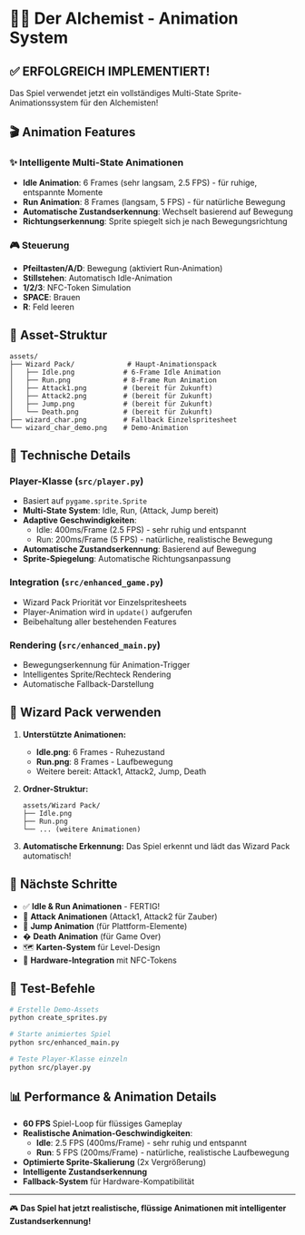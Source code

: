 # 🧙‍♂️ Der Alchemist - Animation System

## ✅ **ERFOLGREICH IMPLEMENTIERT!**

Das Spiel verwendet jetzt ein vollständiges Multi-State Sprite-Animationssystem für den Alchemisten!

## 🎬 **Animation Features**

### ✨ Intelligente Multi-State Animationen
- **Idle Animation**: 6 Frames (sehr langsam, 2.5 FPS) - für ruhige, entspannte Momente
- **Run Animation**: 8 Frames (langsam, 5 FPS) - für natürliche Bewegung
- **Automatische Zustandserkennung**: Wechselt basierend auf Bewegung
- **Richtungserkennung**: Sprite spiegelt sich je nach Bewegungsrichtung

### 🎮 Steuerung
- **Pfeiltasten/A/D**: Bewegung (aktiviert Run-Animation)
- **Stillstehen**: Automatisch Idle-Animation
- **1/2/3**: NFC-Token Simulation
- **SPACE**: Brauen
- **R**: Feld leeren

## 📁 **Asset-Struktur**

```
assets/
├── Wizard Pack/             # Haupt-Animationspack
│   ├── Idle.png            # 6-Frame Idle Animation
│   ├── Run.png             # 8-Frame Run Animation
│   ├── Attack1.png         # (bereit für Zukunft)
│   ├── Attack2.png         # (bereit für Zukunft)
│   ├── Jump.png            # (bereit für Zukunft)
│   └── Death.png           # (bereit für Zukunft)
├── wizard_char.png         # Fallback Einzelspritesheet
└── wizard_char_demo.png    # Demo-Animation
```

## 🔧 **Technische Details**

### Player-Klasse (`src/player.py`)
- Basiert auf `pygame.sprite.Sprite`
- **Multi-State System**: Idle, Run, (Attack, Jump bereit)
- **Adaptive Geschwindigkeiten**: 
  - Idle: 400ms/Frame (2.5 FPS) - sehr ruhig und entspannt
  - Run: 200ms/Frame (5 FPS) - natürliche, realistische Bewegung
- **Automatische Zustandserkennung**: Basierend auf Bewegung
- **Sprite-Spiegelung**: Automatische Richtungsanpassung

### Integration (`src/enhanced_game.py`)
- Wizard Pack Priorität vor Einzelspritesheets
- Player-Animation wird in `update()` aufgerufen
- Beibehaltung aller bestehenden Features

### Rendering (`src/enhanced_main.py`)
- Bewegungserkennung für Animation-Trigger
- Intelligentes Sprite/Rechteck Rendering
- Automatische Fallback-Darstellung

## 🎨 **Wizard Pack verwenden**

1. **Unterstützte Animationen:**
   - **Idle.png**: 6 Frames - Ruhezustand
   - **Run.png**: 8 Frames - Laufbewegung
   - Weitere bereit: Attack1, Attack2, Jump, Death

2. **Ordner-Struktur:**
   ```
   assets/Wizard Pack/
   ├── Idle.png
   ├── Run.png
   └── ... (weitere Animationen)
   ```

3. **Automatische Erkennung:**
   Das Spiel erkennt und lädt das Wizard Pack automatisch!

## 🎯 **Nächste Schritte**

- ✅ **Idle & Run Animationen** - FERTIG!
- 🔄 **Attack Animationen** (Attack1, Attack2 für Zauber)
- 🦘 **Jump Animation** (für Plattform-Elemente)
- � **Death Animation** (für Game Over)
- 🗺️ **Karten-System** für Level-Design
- 🔌 **Hardware-Integration** mit NFC-Tokens

## 🧪 **Test-Befehle**

```bash
# Erstelle Demo-Assets
python create_sprites.py

# Starte animiertes Spiel
python src/enhanced_main.py

# Teste Player-Klasse einzeln
python src/player.py
```

## 📊 **Performance & Animation Details**

- **60 FPS** Spiel-Loop für flüssiges Gameplay
- **Realistische Animation-Geschwindigkeiten**:
  - **Idle**: 2.5 FPS (400ms/Frame) - sehr ruhig und entspannt
  - **Run**: 5 FPS (200ms/Frame) - natürliche, realistische Laufbewegung
- **Optimierte Sprite-Skalierung** (2x Vergrößerung)
- **Intelligente Zustandserkennung**
- **Fallback-System** für Hardware-Kompatibilität

---

🎮 **Das Spiel hat jetzt realistische, flüssige Animationen mit intelligenter Zustandserkennung!**

